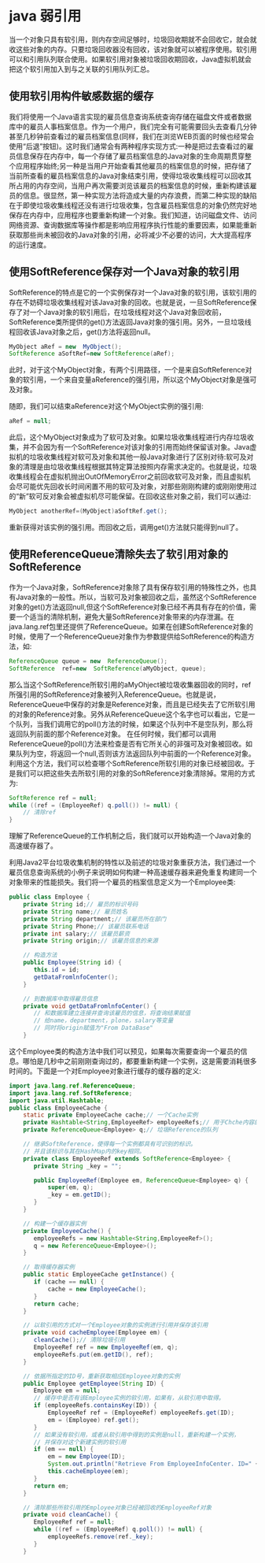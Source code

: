 # java 弱引用

当一个对象只具有软引用，则内存空间足够时，垃圾回收期就不会回收它，就会就收这些对象的内存。只要垃圾回收器没有回收，该对象就可以被程序使用。软引用可以和引用队列联合使用。如果软引用对象被垃圾回收期回收，Java虚拟机就会把这个软引用加入到与之关联的引用队列汇总。

## 使用软引用构件敏感数据的缓存

我们将使用一个Java语言实现的雇员信息查询系统查询存储在磁盘文件或者数据库中的雇员人事档案信息。作为一个用户，我们完全有可能需要回头去查看几分钟甚至几秒钟前查看过的雇员档案信息(同样，我们在浏览WEB页面的时候也经常会使用“后退”按钮)。这时我们通常会有两种程序实现方式:一种是把过去查看过的雇员信息保存在内存中，每一个存储了雇员档案信息的Java对象的生命周期贯穿整个应用程序始终;另一种是当用户开始查看其他雇员的档案信息的时候，把存储了当前所查看的雇员档案信息的Java对象结束引用，使得垃圾收集线程可以回收其所占用的内存空间，当用户再次需要浏览该雇员的档案信息的时候，重新构建该雇员的信息。很显然，第一种实现方法将造成大量的内存浪费，而第二种实现的缺陷在于即使垃圾收集线程还没有进行垃圾收集，包含雇员档案信息的对象仍然完好地保存在内存中，应用程序也要重新构建一个对象。我们知道，访问磁盘文件、访问网络资源、查询数据库等操作都是影响应用程序执行性能的重要因素，如果能重新获取那些尚未被回收的Java对象的引用，必将减少不必要的访问，大大提高程序的运行速度。

## 使用SoftReference保存对一个Java对象的软引用

SoftReference的特点是它的一个实例保存对一个Java对象的软引用，该软引用的存在不妨碍垃圾收集线程对该Java对象的回收。也就是说，一旦SoftReference保存了对一个Java对象的软引用后，在垃圾线程对这个Java对象回收前，SoftReference类所提供的get()方法返回Java对象的强引用。另外，一旦垃圾线程回收该Java对象之后，get()方法将返回null。

```java
MyObject aRef = new  MyObject(); 
SoftReference aSoftRef=new SoftReference(aRef); 
```
此时，对于这个MyObject对象，有两个引用路径，一个是来自SoftReference对象的软引用，一个来自变量aReference的强引用，所以这个MyObject对象是强可及对象。

随即，我们可以结束aReference对这个MyObject实例的强引用:
```java
aRef = null; 
```

此后，这个MyObject对象成为了软可及对象。如果垃圾收集线程进行内存垃圾收集，并不会因为有一个SoftReference对该对象的引用而始终保留该对象。Java虚拟机的垃圾收集线程对软可及对象和其他一般Java对象进行了区别对待:软可及对象的清理是由垃圾收集线程根据其特定算法按照内存需求决定的。也就是说，垃圾收集线程会在虚拟机抛出OutOfMemoryError之前回收软可及对象，而且虚拟机会尽可能优先回收长时间闲置不用的软可及对象，对那些刚刚构建的或刚刚使用过的“新”软可反对象会被虚拟机尽可能保留。在回收这些对象之前，我们可以通过:
```java
MyObject anotherRef=(MyObject)aSoftRef.get(); 
```
重新获得对该实例的强引用。而回收之后，调用get()方法就只能得到null了。

## 使用ReferenceQueue清除失去了软引用对象的SoftReference
作为一个Java对象，SoftReference对象除了具有保存软引用的特殊性之外，也具有Java对象的一般性。所以，当软可及对象被回收之后，虽然这个SoftReference对象的get()方法返回null,但这个SoftReference对象已经不再具有存在的价值，需要一个适当的清除机制，避免大量SoftReference对象带来的内存泄漏。在java.lang.ref包里还提供了ReferenceQueue。如果在创建SoftReference对象的时候，使用了一个ReferenceQueue对象作为参数提供给SoftReference的构造方法，如:
```java
ReferenceQueue queue = new  ReferenceQueue(); 
SoftReference  ref=new  SoftReference(aMyObject, queue); 
```

那么当这个SoftReference所软引用的aMyOhject被垃圾收集器回收的同时，ref所强引用的SoftReference对象被列入ReferenceQueue。也就是说，ReferenceQueue中保存的对象是Reference对象，而且是已经失去了它所软引用的对象的Reference对象。另外从ReferenceQueue这个名字也可以看出，它是一个队列，当我们调用它的poll()方法的时候，如果这个队列中不是空队列，那么将返回队列前面的那个Reference对象。
在任何时候，我们都可以调用ReferenceQueue的poll()方法来检查是否有它所关心的非强可及对象被回收。如果队列为空，将返回一个null,否则该方法返回队列中前面的一个Reference对象。利用这个方法，我们可以检查哪个SoftReference所软引用的对象已经被回收。于是我们可以把这些失去所软引用的对象的SoftReference对象清除掉。常用的方式为:

```java
SoftReference ref = null; 
while ((ref = (EmployeeRef) q.poll()) != null) { 
    // 清除ref 
} 
```

理解了ReferenceQueue的工作机制之后，我们就可以开始构造一个Java对象的高速缓存器了。

利用Java2平台垃圾收集机制的特性以及前述的垃圾对象重获方法，我们通过一个雇员信息查询系统的小例子来说明如何构建一种高速缓存器来避免重复构建同一个对象带来的性能损失。我们将一个雇员的档案信息定义为一个Employee类:
```java
public class Employee { 
    private String id;// 雇员的标识号码 
    private String name;// 雇员姓名 
    private String department;// 该雇员所在部门 
    private String Phone;// 该雇员联系电话 
    private int salary;// 该雇员薪资 
    private String origin;// 该雇员信息的来源 

    // 构造方法 
    public Employee(String id) { 
       this.id = id; 
       getDataFromlnfoCenter(); 
    } 

    // 到数据库中取得雇员信息 
    private void getDataFromlnfoCenter() { 
       // 和数据库建立连接井查询该雇员的信息，将查询结果赋值 
       // 给name，department，plone，salary等变量 
       // 同时将origin赋值为"From DataBase" 
    }
```
这个Employee类的构造方法中我们可以预见，如果每次需要查询一个雇员的信息。哪怕是几秒中之前刚刚查询过的，都要重新构建一个实例，这是需要消耗很多时间的。下面是一个对Employee对象进行缓存的缓存器的定义:
```java
import java.lang.ref.ReferenceQueue; 
import java.lang.ref.SoftReference; 
import java.util.Hashtable; 
public class EmployeeCache { 
    static private EmployeeCache cache;// 一个Cache实例 
    private Hashtable<String,EmployeeRef> employeeRefs;// 用于Chche内容的存储 
    private ReferenceQueue<Employee> q;// 垃圾Reference的队列 

    // 继承SoftReference，使得每一个实例都具有可识别的标识。 
    // 并且该标识与其在HashMap内的key相同。 
    private class EmployeeRef extends SoftReference<Employee> { 
       private String _key = ""; 

       public EmployeeRef(Employee em, ReferenceQueue<Employee> q) { 
           super(em, q); 
           _key = em.getID(); 
       } 
    } 

    // 构建一个缓存器实例 
    private EmployeeCache() { 
       employeeRefs = new Hashtable<String,EmployeeRef>(); 
       q = new ReferenceQueue<Employee>(); 
    } 

    // 取得缓存器实例 
    public static EmployeeCache getInstance() { 
       if (cache == null) { 
           cache = new EmployeeCache(); 
       } 
       return cache; 
    } 

    // 以软引用的方式对一个Employee对象的实例进行引用并保存该引用 
    private void cacheEmployee(Employee em) { 
       cleanCache();// 清除垃圾引用 
       EmployeeRef ref = new EmployeeRef(em, q); 
       employeeRefs.put(em.getID(), ref); 
    } 

    // 依据所指定的ID号，重新获取相应Employee对象的实例 
    public Employee getEmployee(String ID) { 
       Employee em = null; 
       // 缓存中是否有该Employee实例的软引用，如果有，从软引用中取得。 
       if (employeeRefs.containsKey(ID)) { 
           EmployeeRef ref = (EmployeeRef) employeeRefs.get(ID); 
           em = (Employee) ref.get(); 
       } 
       // 如果没有软引用，或者从软引用中得到的实例是null，重新构建一个实例， 
       // 并保存对这个新建实例的软引用 
       if (em == null) { 
           em = new Employee(ID); 
           System.out.println("Retrieve From EmployeeInfoCenter. ID=" + ID); 
           this.cacheEmployee(em); 
       } 
       return em; 
    } 

    // 清除那些所软引用的Employee对象已经被回收的EmployeeRef对象 
    private void cleanCache() { 
       EmployeeRef ref = null; 
       while ((ref = (EmployeeRef) q.poll()) != null) { 
           employeeRefs.remove(ref._key); 
       } 
    } 
 ```
